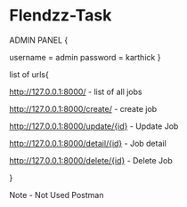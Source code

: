 # Flendzz-Task

ADMIN PANEL {

username = admin
password = karthick
}

list of urls{

http://127.0.0.1:8000/ - list of all jobs

http://127.0.0.1:8000/create/ - create job

http://127.0.0.1:8000/update/{id} - Update Job

http://127.0.0.1:8000/detail/{id} - Job detail

http://127.0.0.1:8000/delete/{id} - Delete Job


}

Note -  Not Used Postman
